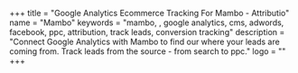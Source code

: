 +++
title = "Google Analytics Ecommerce Tracking For Mambo - Attributio"
name = "Mambo"
keywords = "mambo, , google analytics, cms, adwords, facebook, ppc, attribution, track leads, conversion tracking"
description = "Connect Google Analytics with Mambo to find our where your leads are coming from. Track leads from the source - from search to ppc."
logo = ""
+++
